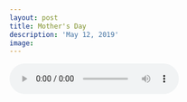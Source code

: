 ```yaml
---
layout: post
title: Mother's Day
description: 'May 12, 2019'
image:
---
```


<audio controls preload="metadata">
  <source src="https://docs.google.com/uc?export=open&id=11BC-qh2XSutZbjDsEZ3YzxKVOQSdCGVI" type="audio/mp3">
Your browser does not support the audio element.
</audio>
